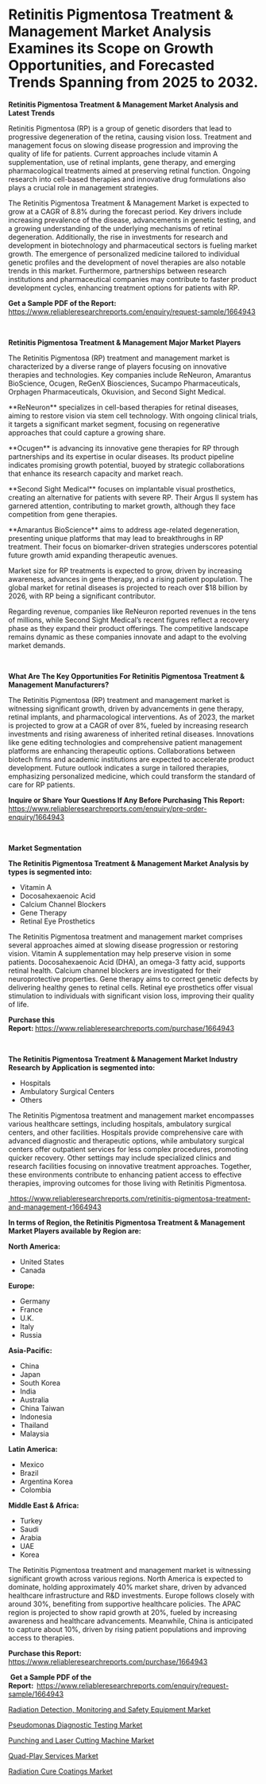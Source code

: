 <p><h1>Retinitis Pigmentosa Treatment & Management Market Analysis Examines its Scope on Growth Opportunities, and Forecasted Trends Spanning from 2025 to 2032.</h1></p><p><strong>Retinitis Pigmentosa Treatment & Management Market Analysis and Latest Trends</strong></p>
<p><p>Retinitis Pigmentosa (RP) is a group of genetic disorders that lead to progressive degeneration of the retina, causing vision loss. Treatment and management focus on slowing disease progression and improving the quality of life for patients. Current approaches include vitamin A supplementation, use of retinal implants, gene therapy, and emerging pharmacological treatments aimed at preserving retinal function. Ongoing research into cell-based therapies and innovative drug formulations also plays a crucial role in management strategies.</p><p>The Retinitis Pigmentosa Treatment & Management Market is expected to grow at a CAGR of 8.8% during the forecast period. Key drivers include increasing prevalence of the disease, advancements in genetic testing, and a growing understanding of the underlying mechanisms of retinal degeneration. Additionally, the rise in investments for research and development in biotechnology and pharmaceutical sectors is fueling market growth. The emergence of personalized medicine tailored to individual genetic profiles and the development of novel therapies are also notable trends in this market. Furthermore, partnerships between research institutions and pharmaceutical companies may contribute to faster product development cycles, enhancing treatment options for patients with RP.</p></p>
<p><strong>Get a Sample PDF of the Report:&nbsp;</strong> <a href="https://www.reliableresearchreports.com/enquiry/request-sample/1664943?utm_campaign=83&utm_medium=2&utm_source=Github&utm_content=ia&utm_term=23032025&utm_id=retinitis-pigmentosa-treatment-management">https://www.reliableresearchreports.com/enquiry/request-sample/1664943</a></p>
<p>&nbsp;</p>
<p><strong>Retinitis Pigmentosa Treatment & Management Major Market Players</strong></p>
<p><p>The Retinitis Pigmentosa (RP) treatment and management market is characterized by a diverse range of players focusing on innovative therapies and technologies. Key companies include ReNeuron, Amarantus BioScience, Ocugen, ReGenX Biosciences, Sucampo Pharmaceuticals, Orphagen Pharmaceuticals, Okuvision, and Second Sight Medical.</p><p>**ReNeuron** specializes in cell-based therapies for retinal diseases, aiming to restore vision via stem cell technology. With ongoing clinical trials, it targets a significant market segment, focusing on regenerative approaches that could capture a growing share.</p><p>**Ocugen** is advancing its innovative gene therapies for RP through partnerships and its expertise in ocular diseases. Its product pipeline indicates promising growth potential, buoyed by strategic collaborations that enhance its research capacity and market reach.</p><p>**Second Sight Medical** focuses on implantable visual prosthetics, creating an alternative for patients with severe RP. Their Argus II system has garnered attention, contributing to market growth, although they face competition from gene therapies.</p><p>**Amarantus BioScience** aims to address age-related degeneration, presenting unique platforms that may lead to breakthroughs in RP treatment. Their focus on biomarker-driven strategies underscores potential future growth amid expanding therapeutic avenues.</p><p>Market size for RP treatments is expected to grow, driven by increasing awareness, advances in gene therapy, and a rising patient population. The global market for retinal diseases is projected to reach over $18 billion by 2026, with RP being a significant contributor.</p><p>Regarding revenue, companies like ReNeuron reported revenues in the tens of millions, while Second Sight Medical’s recent figures reflect a recovery phase as they expand their product offerings. The competitive landscape remains dynamic as these companies innovate and adapt to the evolving market demands.</p></p>
<p>&nbsp;</p>
<p><strong>What Are The Key Opportunities For Retinitis Pigmentosa Treatment & Management Manufacturers?</strong></p>
<p><p>The Retinitis Pigmentosa (RP) treatment and management market is witnessing significant growth, driven by advancements in gene therapy, retinal implants, and pharmacological interventions. As of 2023, the market is projected to grow at a CAGR of over 8%, fueled by increasing research investments and rising awareness of inherited retinal diseases. Innovations like gene editing technologies and comprehensive patient management platforms are enhancing therapeutic options. Collaborations between biotech firms and academic institutions are expected to accelerate product development. Future outlook indicates a surge in tailored therapies, emphasizing personalized medicine, which could transform the standard of care for RP patients.</p></p>
<p><strong>Inquire or Share Your Questions If Any Before Purchasing This Report:</strong> <a href="https://www.reliableresearchreports.com/enquiry/pre-order-enquiry/1664943?utm_campaign=83&utm_medium=2&utm_source=Github&utm_content=ia&utm_term=23032025&utm_id=retinitis-pigmentosa-treatment-management">https://www.reliableresearchreports.com/enquiry/pre-order-enquiry/1664943</a></p>
<p>&nbsp;</p>
<p><strong>Market Segmentation</strong></p>
<p><strong>The Retinitis Pigmentosa Treatment & Management Market Analysis by types is segmented into:</strong></p>
<p><ul><li>Vitamin A</li><li>Docosahexaenoic Acid</li><li>Calcium Channel Blockers</li><li>Gene Therapy</li><li>Retinal Eye Prosthetics</li></ul></p>
<p><p>The Retinitis Pigmentosa treatment and management market comprises several approaches aimed at slowing disease progression or restoring vision. Vitamin A supplementation may help preserve vision in some patients. Docosahexaenoic Acid (DHA), an omega-3 fatty acid, supports retinal health. Calcium channel blockers are investigated for their neuroprotective properties. Gene therapy aims to correct genetic defects by delivering healthy genes to retinal cells. Retinal eye prosthetics offer visual stimulation to individuals with significant vision loss, improving their quality of life.</p></p>
<p><strong>Purchase this Report:&nbsp;</strong><a href="https://www.reliableresearchreports.com/purchase/1664943?utm_campaign=83&utm_medium=2&utm_source=Github&utm_content=ia&utm_term=23032025&utm_id=retinitis-pigmentosa-treatment-management">https://www.reliableresearchreports.com/purchase/1664943</a></p>
<p>&nbsp;</p>
<p><strong>The Retinitis Pigmentosa Treatment & Management Market Industry Research by Application is segmented into:</strong></p>
<p><ul><li>Hospitals</li><li>Ambulatory Surgical Centers</li><li>Others</li></ul></p>
<p><p>The Retinitis Pigmentosa treatment and management market encompasses various healthcare settings, including hospitals, ambulatory surgical centers, and other facilities. Hospitals provide comprehensive care with advanced diagnostic and therapeutic options, while ambulatory surgical centers offer outpatient services for less complex procedures, promoting quicker recovery. Other settings may include specialized clinics and research facilities focusing on innovative treatment approaches. Together, these environments contribute to enhancing patient access to effective therapies, improving outcomes for those living with Retinitis Pigmentosa.</p></p>
<p><a href="https://www.reliableresearchreports.com/retinitis-pigmentosa-treatment-and-management-r1664943?utm_campaign=83&utm_medium=2&utm_source=Github&utm_content=ia&utm_term=23032025&utm_id=retinitis-pigmentosa-treatment-management">&nbsp;https://www.reliableresearchreports.com/retinitis-pigmentosa-treatment-and-management-r1664943</a></p>
<p><strong>In terms of Region, the Retinitis Pigmentosa Treatment & Management Market Players available by Region are:</strong></p>
<p>
    <p> <strong> North America: </strong>
        <ul>
            <li>United States</li>
            <li>Canada</li>
        </ul>
        </p> 
    <p> <strong> Europe: </strong>
        <ul>
            <li>Germany</li>
            <li>France</li>
            <li>U.K.</li>
            <li>Italy</li>
            <li>Russia</li>
        </ul>
        </p> 
    <p> <strong> Asia-Pacific: </strong>
        <ul>
            <li>China</li>
            <li>Japan</li>
            <li>South Korea</li>
            <li>India</li>
            <li>Australia</li>
            <li>China Taiwan</li>
            <li>Indonesia</li>
            <li>Thailand</li>
            <li>Malaysia</li>
        </ul>
        </p> 
    <p> <strong> Latin America: </strong>
        <ul>
            <li>Mexico</li>
            <li>Brazil</li>
            <li>Argentina Korea</li>
            <li>Colombia</li>
        </ul>
        </p> 
    <p> <strong> Middle East & Africa: </strong>
        <ul>
            <li>Turkey</li>
            <li>Saudi</li>
            <li>Arabia</li>
            <li>UAE</li>
            <li>Korea</li>
        </ul>
    </p>
    </p>
<p><p>The Retinitis Pigmentosa treatment and management market is witnessing significant growth across various regions. North America is expected to dominate, holding approximately 40% market share, driven by advanced healthcare infrastructure and R&D investments. Europe follows closely with around 30%, benefiting from supportive healthcare policies. The APAC region is projected to show rapid growth at 20%, fueled by increasing awareness and healthcare advancements. Meanwhile, China is anticipated to capture about 10%, driven by rising patient populations and improving access to therapies.</p></p>
<p><strong>Purchase this Report: </strong><a href="https://www.reliableresearchreports.com/purchase/1664943?utm_campaign=83&utm_medium=2&utm_source=Github&utm_content=ia&utm_term=23032025&utm_id=retinitis-pigmentosa-treatment-management">https://www.reliableresearchreports.com/purchase/1664943</a></p>
<p>&nbsp;<strong>Get a Sample PDF of the Report:&nbsp;&nbsp;</strong><a href="https://www.reliableresearchreports.com/enquiry/request-sample/1664943?utm_campaign=83&utm_medium=2&utm_source=Github&utm_content=ia&utm_term=23032025&utm_id=retinitis-pigmentosa-treatment-management">https://www.reliableresearchreports.com/enquiry/request-sample/1664943</a></p>
<p><strong></strong></p>
<p><p><a href="https://github.com/helmeludu/Market-Research-Report-List-1/blob/main/radiation-detection-monitoring-and-safety-equipment-market.md?utm_campaign=83&utm_medium=2&utm_source=Github&utm_content=ia&utm_term=23032025&utm_id=retinitis-pigmentosa-treatment-management">Radiation Detection, Monitoring and Safety Equipment Market</a></p><p><a href="https://github.com/adelanwkadua/Market-Research-Report-List-1/blob/main/pseudomonas-diagnostic-testing-market.md?utm_campaign=83&utm_medium=2&utm_source=Github&utm_content=ia&utm_term=23032025&utm_id=retinitis-pigmentosa-treatment-management">Pseudomonas Diagnostic Testing Market</a></p><p><a href="https://github.com/mokeleveisel/Market-Research-Report-List-1/blob/main/punching-and-laser-cutting-machine-market.md?utm_campaign=83&utm_medium=2&utm_source=Github&utm_content=ia&utm_term=23032025&utm_id=retinitis-pigmentosa-treatment-management">Punching and Laser Cutting Machine Market</a></p><p><a href="https://github.com/baheraennika/Market-Research-Report-List-1/blob/main/quad-play-services-market.md?utm_campaign=83&utm_medium=2&utm_source=Github&utm_content=ia&utm_term=23032025&utm_id=retinitis-pigmentosa-treatment-management">Quad-Play Services Market</a></p><p><a href="https://github.com/elroddrewspm/Market-Research-Report-List-1/blob/main/radiation-cure-coatings-market.md?utm_campaign=83&utm_medium=2&utm_source=Github&utm_content=ia&utm_term=23032025&utm_id=retinitis-pigmentosa-treatment-management">Radiation Cure Coatings Market</a></p></p>